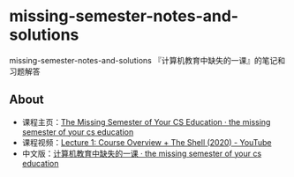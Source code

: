 # missing-semester-notes-and-solutions
missing-semester-notes-and-solutions 『计算机教育中缺失的一课』的笔记和习题解答

## About
- 课程主页：[The Missing Semester of Your CS Education · the missing semester of your cs education](https://missing.csail.mit.edu/)
- 课程视频：[Lecture 1: Course Overview + The Shell (2020) - YouTube](https://www.youtube.com/watch?v=Z56Jmr9Z34Q&list=PLyzOVJj3bHQuloKGG59rS43e29ro7I57J)
- 中文版：[计算机教育中缺失的一课 · the missing semester of your cs education](https://missing-semester-cn.github.io/)
